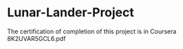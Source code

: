 # Lunar-Lander-Project
The certification of completion of this project is in Coursera 8K2UVAR5GCL6.pdf
